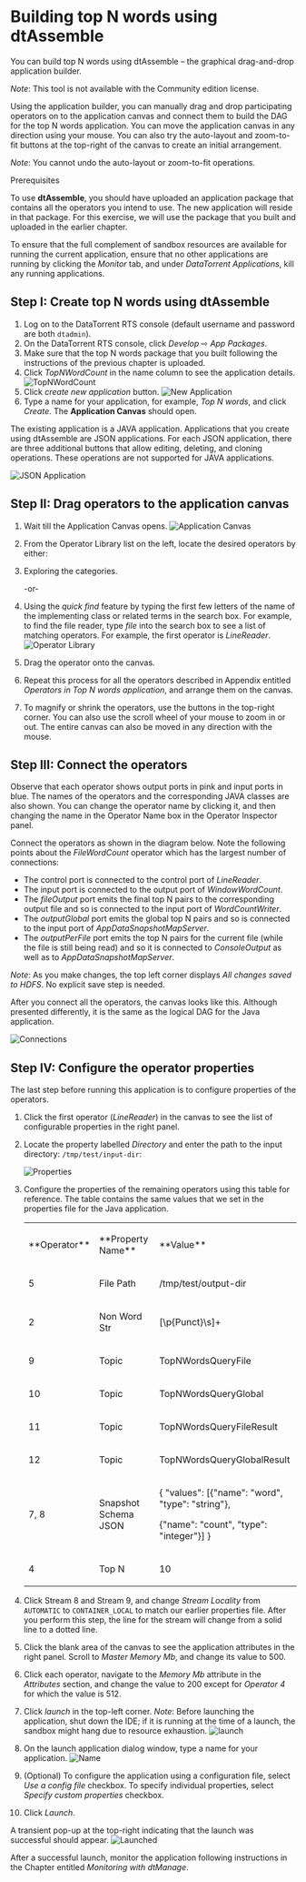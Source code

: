 Building top N words using dtAssemble
===
You can build top N words using dtAssemble &ndash; the graphical drag-and-drop
application builder.

_Note_: This tool is not available with the Community edition license.

Using the application builder, you can manually drag and drop participating operators on to the application canvas and connect them to build the DAG for
the top N words application. You can move the application canvas in any
direction using your mouse. You can also try the auto-layout and zoom-to-fit
buttons at the top-right of the canvas to create an initial arrangement.

_Note_: You cannot undo the auto-layout or zoom-to-fit operations.

Prerequisites

To use **dtAssemble**, you should have uploaded an application package that
contains all the operators you intend to use. The new application will reside
in that package. For this exercise, we will use the package that you built and
uploaded in the earlier chapter.

To ensure that the full complement of sandbox resources are available for
running the current application, ensure that no other applications are running
by clicking the _Monitor_ tab, and under _DataTorrent Applications_, kill any
running applications.

Step I: Create top N words using dtAssemble
---

1. Log on to the DataTorrent RTS console (default username and password are
   both `dtadmin`).
2. On the DataTorrent RTS console, click _Develop_ &#x21e8; _App Packages_.
3. Make sure that the top N words package that you built following the
   instructions of the previous chapter is uploaded.
4. Click _TopNWordCount_ in the name column to see the application details.
  ![TopNWordCount](images/topnwords/image38.png "TopNWordCount")
5. Click _create new application_ button.
  ![New Application](images/topnwords/image37.png "New Application")
6. Type a name for your application, for example, _Top N words_, and click
   _Create_. The **Application Canvas** should open.

The existing application is a JAVA application. Applications that you create
using dtAssemble are JSON applications. For each JSON application, there are
three additional buttons that allow editing, deleting, and cloning operations.
These operations are not supported for JAVA applications.

![JSON Application](images/topnwords/image40.png "JSON Application")

Step II: Drag operators to the application canvas
---

1. Wait till the Application Canvas opens.
  ![Application Canvas](images/topnwords/image39.png "Application Canvas")
2. From the Operator Library list on the left, locate the desired
   operators by either:
3. Exploring the categories.

    -or-

4. Using the _quick find_ feature by typing the first few letters of the name of
   the implementing class or related terms in the search box. For example, to
   find the file reader, type _file_  into the search box to see a list of
   matching operators. For example, the first operator is _LineReader_.
    ![Operator Library](images/topnwords/image43.png "Operator Library")
4. Drag the operator onto the canvas.
5. Repeat this process for all the operators described in Appendix entitled
    _Operators in Top N words application_, and arrange them on the canvas.
6. To magnify or shrink the operators, use the buttons in the top-right corner.
   You can also use the scroll wheel of your mouse to zoom in or out. The
   entire canvas can also be moved in any direction with the mouse.

Step III: Connect the operators
---

Observe that each operator shows output ports in pink and input ports in blue.
The names of the operators and the corresponding JAVA classes are also shown.
You can change the operator name by clicking it, and then changing the name in
the Operator Name box in the Operator Inspector panel.

Connect the operators as shown in the diagram below. Note the following points about
the _FileWordCount_ operator which has the largest number of connections:

- The control port is connected to the control port of _LineReader_.
- The input port is connected to the output port of _WindowWordCount_.
- The _fileOutput_ port emits the final top N pairs to the corresponding
  output file and so is connected to the input port of _WordCountWriter_.
- The _outputGlobal_ port emits the global top N pairs and so is connected to
  the input port of _AppDataSnapshotMapServer_.
- The _outputPerFile_ port emits the top N pairs for the current file (while
  the file is still being read) and so it is connected to _ConsoleOutput_ as
  well as to _AppDataSnapshotMapServer_.

_Note_: As you make changes, the top left corner displays _All
changes saved to HDFS_. No explicit save step is needed.

After you connect all the operators, the canvas looks like this.
Although presented differently, it is the same as the logical DAG for
the Java application.

![Connections](images/topnwords/image41.png "Connections")

Step IV: Configure the operator properties
---
The last step before running this application is to configure
properties of the operators.

1. Click the first operator (_LineReader_) in the canvas to see the list of
   configurable properties in the right panel.
2. Locate the property labelled _Directory_ and enter the path to the input
   directory: `/tmp/test/input-dir`:

    ![Properties](images/topnwords/image42.png "Properties")

3. Configure the properties of the remaining operators using this table for
   reference. The table contains the same values that we set in the properties
   file for the Java application.

    <table>
    <colgroup>
    <col width="10%" />
    <col width="30%" />
    <col width="60%" />
    </colgroup>
    <tbody>
    <tr class="odd">
    <td align="left"><p>**Operator**</p></td>
    <td align="left"><p>**Property Name**</p></td>
    <td align="left"><p>**Value**</p></td>
    </tr>
    <tr class="even">
    <td align="left"><p>5</p></td>
    <td align="left"><p>File Path</p></td>
    <td align="left"><p>/tmp/test/output-dir</p></td>
    </tr>
    <tr class="odd">
    <td align="left"><p>2</p></td>
    <td align="left"><p>Non Word Str</p></td>
    <td align="left"><p>[\p{Punct}\s]+</p></td>
    </tr>
    <tr class="even">
    <td align="left"><p>9</p></td>
    <td align="left"><p>Topic</p></td>
    <td align="left"><p>TopNWordsQueryFile</p></td>
    </tr>
    <tr class="odd">
    <td align="left"><p>10</p></td>
    <td align="left"><p>Topic</p></td>
    <td align="left"><p>TopNWordsQueryGlobal</p></td>
    </tr>
    <tr class="even">
    <td align="left"><p>11</p></td>
    <td align="left"><p>Topic</p></td>
    <td align="left"><p>TopNWordsQueryFileResult</p></td>
    </tr>
    <tr class="odd">
    <td align="left"><p>12</p></td>
    <td align="left"><p>Topic</p></td>
    <td align="left"><p>TopNWordsQueryGlobalResult</p></td>
    </tr>
    <tr class="even">
    <td align="left"><p>7, 8</p></td>
    <td align="left"><p>Snapshot Schema JSON</p></td>
    <td align="left"><p>{ &quot;values&quot;: [{&quot;name&quot;: &quot;word&quot;, &quot;type&quot;: &quot;string&quot;},</p>
    <p>{&quot;name&quot;: &quot;count&quot;, &quot;type&quot;: &quot;integer&quot;}] }</p></td>
    </tr>
    <tr class="odd">
    <td align="left"><p>4</p></td>
    <td align="left"><p>Top N</p></td>
    <td align="left"><p>10</p></td>
    </tr>
    </tbody>
    </table>

4. Click Stream 8 and Stream 9, and change _Stream Locality_ from
  `AUTOMATIC` to `CONTAINER_LOCAL` to match our earlier properties file.
  After you perform this step, the line for the stream will change
  from a solid line to a dotted line.

5. Click the blank area of the canvas to see the
   application attributes in the right panel. Scroll to _Master Memory Mb_, and
   change its value to 500.

6. Click each operator, navigate to the _Memory Mb_ attribute in the
   _Attributes_ section, and change the value to 200 except for _Operator
    4_ for which the value is 512.

7. Click _launch_ in the top-left corner. _Note_: Before launching the
   application, shut down the IDE; if it is running at the time of a launch,
   the sandbox might hang due to resource exhaustion.
  ![launch](images/topnwords/image44.png "launch")

8. On the launch application dialog window, type a name for your application.
  ![Name](images/topnwords/image45.png "Name")

9. (Optional) To configure the application using a configuration file, select
    _Use a config file_ checkbox. To specify individual properties, select
    _Specify custom properties_ checkbox.
10.  Click _Launch_.

A transient pop-up at the top-right indicating that the launch was successful
should appear.
![Launched](images/topnwords/image46.png "Launched")

After a successful launch, monitor the application following
instructions in the Chapter entitled _Monitoring with dtManage_.
